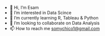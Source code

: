 - 👋 Hi, I’m Esam
- 👀 I’m interested in Data Scince
- 🌱 I’m currently learning R, Tableau & Python
- 💞️ I’m looking to collaborate on Data Analysis
- 📫 How to reach me somychico1@gmail.com

<!---
somymgch/somymgch is a ✨ special ✨ repository because its `README.md` (this file) appears on your GitHub profile.
You can click the Preview link to take a look at your changes.
--->
